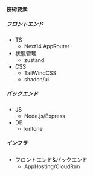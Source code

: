 #### 技術要素

##### フロントエンド

- TS
  - Next14 AppRouter
- 状態管理
  - zustand
- CSS
  - TailWindCSS
  - shadcn/ui

##### バックエンド

- JS
  - Node.js/Express
- DB
  - kintone

##### インフラ

- フロントエンド&バックエンド
  - AppHosting/CloudRun
